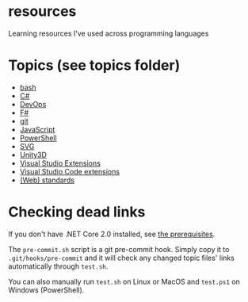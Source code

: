 # resources

Learning resources I've used across programming languages

# Topics (see topics folder)

- [bash](./topics/bash.md)
- [C#](./topics/C%23.md)
- [DevOps](./topics/devops.md)
- [F#](./topics/F%23.md)
- [git](./topics/git.md)
- [JavaScript](./topics/javascript.md)
- [PowerShell](./topics/PowerShell.md)
- [SVG](./topics/svg.md)
- [Unity3D](./topics/unity3d.md)
- [Visual Studio Extensions](./topics/vs-extensions.md)
- [Visual Studio Code extensions](./topics/vscode-extensions.md)
- [(Web) standards](./topics/standards.md)

# Checking dead links

If you don't have .NET Core 2.0 installed, see [the prerequisites](./topics/dotnet-prerequisites.md).

The `pre-commit.sh` script is a git pre-commit hook. Simply copy it to `.git/hooks/pre-commit` and it will check any changed topic files' links automatically through `test.sh`.

You can also manually run `test.sh` on Linux or MacOS and `test.ps1` on Windows (PowerShell).
